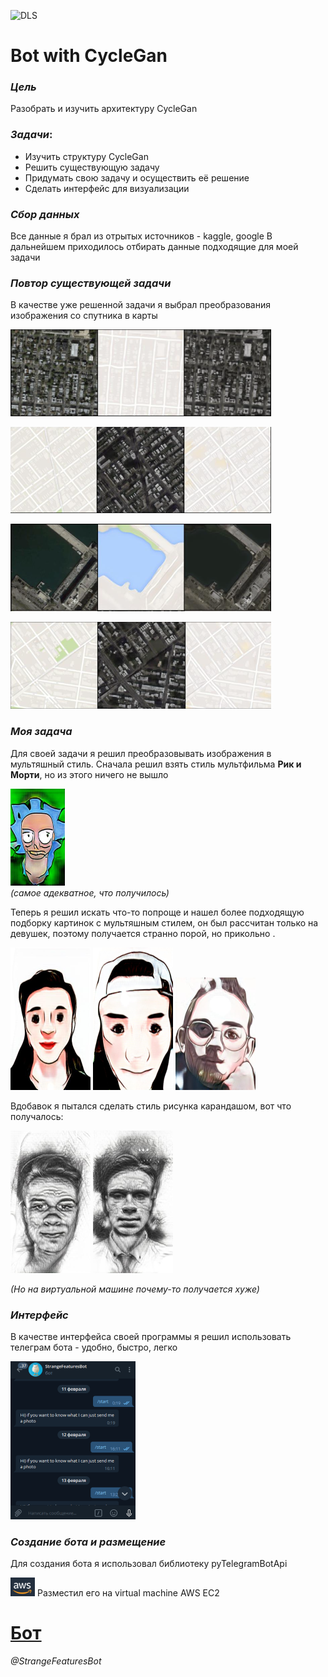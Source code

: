 ![DLS](https://static.wixstatic.com/media/66c28f_824e4300a35b4670bd345218eedc211a~mv2.jpg/v1/fit/w_2500,h_1330,al_c/66c28f_824e4300a35b4670bd345218eedc211a~mv2.jpg)


# **Bot with CycleGan**

### _Цель_
Разобрать и изучить архитектуру CycleGan

### _Задачи_:
- Изучить структуру CycleGan
- Решить существующую задачу
- Придумать свою задачу и осуществить её решение
- Сделать интерфейс для визуализации





### _Сбор данных_
Все данные я брал из отрытых источников - kaggle, google
В дальнейшем приходилось отбирать данные подходящие для моей задачи

### _Повтор существующей задачи_ 
В качестве уже решенной задачи я выбрал преобразования изображения со спутника в карты

![](images/img_2.png)

![](images/img_3.png)

![](images/img_4.png)

![](images/img_5.png)


### _Моя задача_
Для своей задачи я решил преобразовывать изображения в мультяшный стиль.
Сначала решил взять стиль мультфильма **Рик и Морти**, но из этого ничего не вышло

![](images/img_6.png)  
_(самое адекватное, что получилось)_

Теперь я решил искать что-то попроще и нашел более подходящую подборку картинок с мультяшным стилем,
он был рассчитан только на девушек, поэтому получается странно порой, но прикольно .

![](images/img_7.png)  ![](images/img_8.png)  ![](images/img_10.png)


Вдобавок я пытался сделать стиль рисунка карандашом, вот что получалось:

![](images/img_11.png) ![](images/img_12.png)

_(Но на виртуальной машине почему-то получается хуже)_



### _Интерфейс_ 
В качестве интерфейса своей программы я решил использовать телеграм бота - удобно, быстро, легко

![Bot](images/img.png)


### _Создание бота и размещение_
Для создания бота я использовал библиотеку pyTelegramBotApi 

![AWS](images/img_1.png) Разместил его на virtual machine AWS EC2


# [**Бот**](https://t.me/StrangeFeaturesBot) 
_@StrangeFeaturesBot_

 
